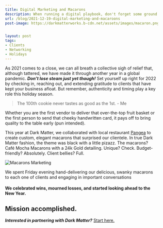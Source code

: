 ```yaml
---
title: Digital Marketing and Macarons
description: When running a digital playbook, don't forget some ground game.
url: /blog/2021-12-19-digital-marketing-and-macaroons
post-image: https://darkmatterworks.b-cdn.net/assets/images/macaron.png


layout: post
tags:
- Clients
- Networking
- Holidays
---
```


As 2021 comes to a close, we can all breath a collective sigh of relief that, although tattered, we have made it through another year in a global pandemic. ***Don’t lose steam just yet though!*** Set yourself up right for 2022 by checking in, reaching out, and extending gratitude to clients that have kept your business afloat. But remember, authenticity and timing play a key role this holiday season.

>The 100th cookie never tastes as good as the 1st. - Me

Whether you are the first vendor to deliver that over-the-top fruit basket or the first person to send that cheeky handwritten card, it pays off to bring quality to the table early (pun intended).

This year at Dark Matter, we collaborated with local restaurant [Pangea](https://tastepangea.com/) to create custom, elegant macarons that surprised our clientele. In true Dark Matter fashion, the theme was black with a little pizazz. The macarons? Café Mocha Macarons with a 24k Gold detailing. Unique? Check. Budget-friendly? Absolutely. Client bellies? Full.

![Macarons Marketing](https://darkmatterworks.b-cdn.net/assets/images/macarons.jpg)

We spent Friday evening hand-delivering our delicious, swanky macarons to each one of clients and engaging in important conversations

#### We celebrated wins, mourned losses, and started looking ahead to the New Year.

## Mission accomplished.

***Interested in partnering with Dark Matter?*** [Start here.](/#contact)
